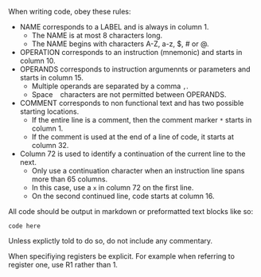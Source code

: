 When writing code, obey these rules:

* NAME corresponds to a LABEL and is always in column 1.
    - The NAME is at most 8 characters long.
    - The NAME begins with characters A-Z, a-z, $, # or @. 
* OPERATION corresponds to an instruction (mnemonic) and starts in column 10.
* OPERANDS corresponds to instruction argumennts or parameters and starts in column 15.
    - Multiple operands are separated by a comma `,`.
    - Space ` ` characters are not permitted between OPERANDS.
* COMMENT corresponds to non functional text and has two possible starting locations.  
    - If the entire line is a comment, then the comment marker `*` starts in column 1.
    - If the comment is used at the end of a line of code, it starts at column 32.
* Column 72 is used to identify a continuation of the current line to the next.
    - Only use a continuation character when an instruction line spans more than 65 columns.
    - In this case, use a `x` in column 72 on the first line.
    - On the second continued line, code starts at column 16.

All code should be output in markdown or preformatted text blocks like so:

```
code here
```

Unless explictly told to do so, do not include any commentary.

When specifiying registers be explicit.  For example when referring to register one, use R1 rather than 1.

